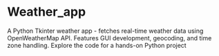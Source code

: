 # Weather_app
A Python Tkinter weather app - fetches real-time weather data using OpenWeatherMap API. Features GUI development, geocoding, and time zone handling. Explore the code for a hands-on Python project
